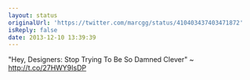 ```yaml
---
layout: status
originalUrl: 'https://twitter.com/marcgg/status/410403437403471872'
isReply: false
date: 2013-12-10 13:39:39
---
```


"Hey, Designers: Stop Trying To Be So Damned Clever" ~ http://t.co/27HWY9IsDP
